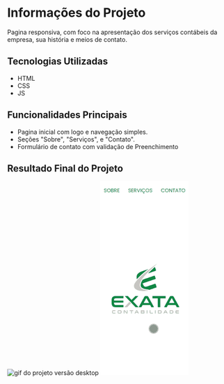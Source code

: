 # Informações do Projeto

Pagina responsiva, com foco na apresentação dos serviços contábeis da empresa, sua história e meios de contato.

## Tecnologias Utilizadas

- HTML
- CSS
- JS

## Funcionalidades Principais

- Pagina inicial com logo e navegação simples.
- Seções "Sobre", "Serviços", e "Contato".
- Formulário de contato com validação de Preenchimento

## Resultado Final do Projeto

<img src="./src/images/versao-desktop.gif" alt="gif do projeto versão desktop">

<img src="./src/images/versao-mobile.gif" alt="gif do projeto versão mobile">
